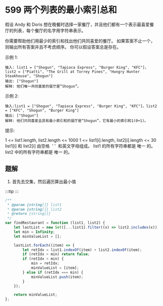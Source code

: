 # 599 两个列表的最小索引总和

假设 Andy 和 Doris 想在晚餐时选择一家餐厅，并且他们都有一个表示最喜爱餐厅的列表，每个餐厅的名字用字符串表示。

你需要帮助他们用最少的索引和找出他们共同喜爱的餐厅。 如果答案不止一个，则输出所有答案并且不考虑顺序。 你可以假设答案总是存在。

示例 1:

```
输入: list1 = ["Shogun", "Tapioca Express", "Burger King", "KFC"]，list2 = ["Piatti", "The Grill at Torrey Pines", "Hungry Hunter Steakhouse", "Shogun"]
输出: ["Shogun"]
解释: 他们唯一共同喜爱的餐厅是“Shogun”。
```

示例 2:

```
输入:list1 = ["Shogun", "Tapioca Express", "Burger King", "KFC"]，list2 = ["KFC", "Shogun", "Burger King"]
输出: ["Shogun"]
解释: 他们共同喜爱且具有最小索引和的餐厅是“Shogun”，它有最小的索引和1(0+1)。
```

提示:

1 <= list1.length, list2.length <= 1000
1 <= list1[i].length, list2[i].length <= 30 
list1[i] 和 list2[i] 由空格  ' '  和英文字母组成。
list1 的所有字符串都是 唯一 的。
list2 中的所有字符串都是 唯一 的。

## 题解

1. 首先去交集，然后遍历算出最小值

:::tip
<runtime :list="[100, 53.72, 46.5, 72.34]" />
:::

```js
/**
 * @param {string[]} list1
 * @param {string[]} list2
 * @return {string[]}
 */
var findRestaurant = function (list1, list2) {
    let lastList = new Set([...list1].filter((x) => list2.includes(x)));
    let min = Infinity;
    let minValueList = [];

    lastList.forEach((item) => {
        let retIdx = list1.indexOf(item) + list2.indexOf(item);
        if (retIdx > min) return false;
        if (retIdx < min) {
            min = retIdx;
            minValueList = [item];
        } else if (retIdx === min) {
            minValueList.push(item);
        }
    });

    return minValueList;
};
```
